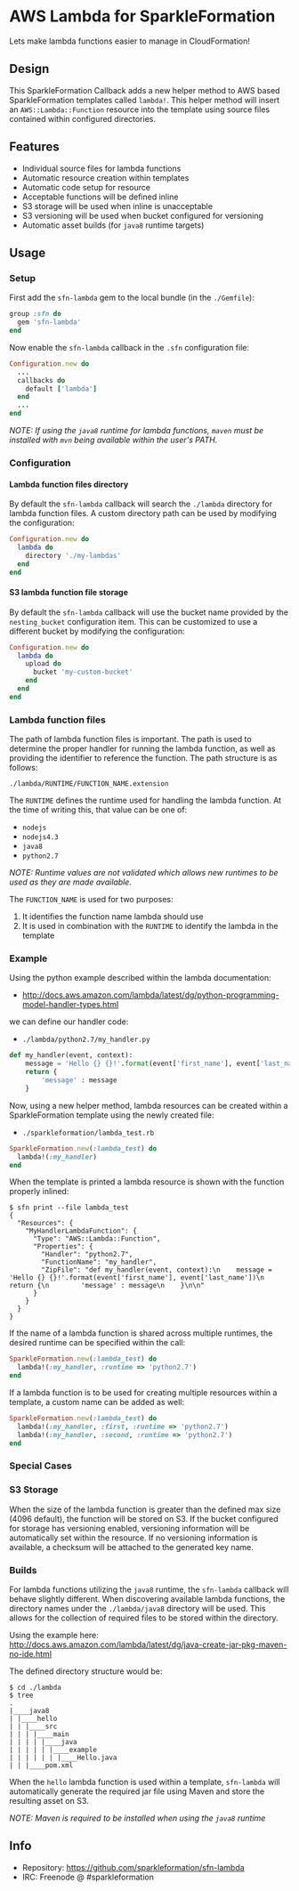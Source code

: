 # AWS Lambda for SparkleFormation

Lets make lambda functions easier to manage in CloudFormation!

## Design

This SparkleFormation Callback adds a new helper method to AWS based
SparkleFormation templates called `lambda!`. This helper method will
insert an `AWS::Lambda::Function` resource into the template using
source files contained within configured directories.

## Features

* Individual source files for lambda functions
* Automatic resource creation within templates
* Automatic code setup for resource
 * Acceptable functions will be defined inline
 * S3 storage will be used when inline is unacceptable
 * S3 versioning will be used when bucket configured for versioning
 * Automatic asset builds (for `java8` runtime targets)

## Usage

### Setup

First add the `sfn-lambda` gem to the local bundle (in the `./Gemfile`):

```ruby
group :sfn do
  gem 'sfn-lambda'
end
```

Now enable the `sfn-lambda` callback in the `.sfn` configuration file:

```ruby
Configuration.new do
  ...
  callbacks do
    default ['lambda']
  end
  ...
end
```

_NOTE: If using the `java8` runtime for lambda functions, `maven` must
be installed with `mvn` being available within the user's PATH._

### Configuration

#### Lambda function files directory

By default the `sfn-lambda` callback will search the `./lambda` directory
for lambda function files. A custom directory path can be used by modifying
the configuration:

```ruby
Configuration.new do
  lambda do
    directory './my-lambdas'
  end
end
```

#### S3 lambda function file storage

By default the `sfn-lambda` callback will use the bucket name provided by
the `nesting_bucket` configuration item. This can be customized to use a
different bucket by modifying the configuration:

```ruby
Configuration.new do
  lambda do
    upload do
      bucket 'my-custom-bucket'
    end
  end
end
```

### Lambda function files

The path of lambda function files is important. The path is used to determine
the proper handler for running the lambda function, as well as providing the
identifier to reference the function. The path structure is as follows:

```
./lambda/RUNTIME/FUNCTION_NAME.extension
```

The `RUNTIME` defines the runtime used for handling the lambda function. At
the time of writing this, that value can be one of:

* `nodejs`
* `nodejs4.3`
* `java8`
* `python2.7`

_NOTE: Runtime values are not validated which allows new runtimes to be used
as they are made available._

The `FUNCTION_NAME` is used for two purposes:

1. It identifies the function name lambda should use
2. It is used in combination with the `RUNTIME` to identify the lambda in the template

### Example

Using the python example described within the lambda documentation:

* http://docs.aws.amazon.com/lambda/latest/dg/python-programming-model-handler-types.html

we can define our handler code:

* `./lambda/python2.7/my_handler.py`

```python
def my_handler(event, context):
    message = 'Hello {} {}!'.format(event['first_name'], event['last_name'])
    return {
        'message' : message
    }
```

Now, using a new helper method, lambda resources can be created within a SparkleFormation template using
the newly created file:

* `./sparkleformation/lambda_test.rb`

```ruby
SparkleFormation.new(:lambda_test) do
  lambda!(:my_handler)
end
```

When the template is printed a lambda resource is shown with the function properly inlined:

```
$ sfn print --file lambda_test
{
  "Resources": {
    "MyHandlerLambdaFunction": {
      "Type": "AWS::Lambda::Function",
      "Properties": {
        "Handler": "python2.7",
        "FunctionName": "my_handler",
        "ZipFile": "def my_handler(event, context):\n    message = 'Hello {} {}!'.format(event['first_name'], event['last_name'])\n    return {\n        'message' : message\n    }\n\n"
      }
    }
  }
}
```

If the name of a lambda function is shared across multiple runtimes, the desired runtime
can be specified within the call:

```ruby
SparkleFormation.new(:lambda_test) do
  lambda!(:my_handler, :runtime => 'python2.7')
end
```

If a lambda function is to be used for creating multiple resources within a template, a
custom name can be added as well:

```ruby
SparkleFormation.new(:lambda_test) do
  lambda!(:my_handler, :first, :runtime => 'python2.7')
  lambda!(:my_handler, :second, :runtime => 'python2.7')
end
```

### Special Cases

### S3 Storage

When the size of the lambda function is greater than the defined max size (4096 default),
the function will be stored on S3. If the bucket configured for storage has versioning
enabled, versioning information will be automatically set within the resource. If no
versioning information is available, a checksum will be attached to the generated key name.

### Builds

For lambda functions utilizing the `java8` runtime, the `sfn-lambda` callback will behave
slightly different. When discovering available lambda functions, the directory names under the
`./lambda/java8` directory will be used. This allows for the collection of required files to
be stored within the directory.

Using the example here: http://docs.aws.amazon.com/lambda/latest/dg/java-create-jar-pkg-maven-no-ide.html

The defined directory structure would be:

```
$ cd ./lambda
$ tree
.
|____java8
| |____hello
| | |____src
| | | |____main
| | | | |____java
| | | | | |____example
| | | | | | |____Hello.java
| | |____pom.xml
```

When the `hello` lambda function is used within a template, `sfn-lambda` will automatically generate
the required jar file using Maven and store the resulting asset on S3.

_NOTE: Maven is required to be installed when using the `java8` runtime_

## Info

* Repository: https://github.com/sparkleformation/sfn-lambda
* IRC: Freenode @ #sparkleformation